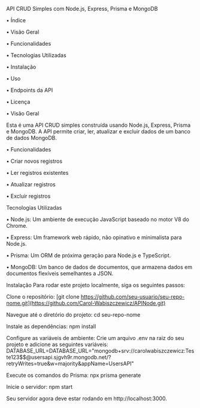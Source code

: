API CRUD Simples com Node.js, Express, Prisma e MongoDB

• Índice

• Visão Geral

• Funcionalidades

• Tecnologias Utilizadas

• Instalação

• Uso

• Endpoints da API

• Licença

• Visão Geral



Esta é uma API CRUD simples construída usando Node.js, Express, Prisma e MongoDB. A API permite criar, ler, atualizar e excluir dados de um banco de dados MongoDB.

• Funcionalidades

• Criar novos registros

• Ler registros existentes

• Atualizar registros

• Excluir registros



Tecnologias Utilizadas

• Node.js: Um ambiente de execução JavaScript baseado no motor V8 do Chrome.

• Express: Um framework web rápido, não opinativo e minimalista para Node.js.

• Prisma: Um ORM de próxima geração para Node.js e TypeScript.

• MongoDB: Um banco de dados de documentos, que armazena dados em documentos flexíveis semelhantes a JSON.



Instalação
Para rodar este projeto localmente, siga os seguintes passos:


Clone o repositório:
[git clone https://github.com/seu-usuario/seu-repo-nome.git](https://github.com/Carol-Wabiszczewicz/APINode.git)


Navegue até o diretório do projeto:
cd seu-repo-nome


Instale as dependências:
npm install


Configure as variáveis de ambiente:
Crie um arquivo .env na raiz do seu projeto e adicione as seguintes variáveis:
DATABASE_URL=DATABASE_URL="mongodb+srv://carolwabiszczewicz:Teste123$$@usersapi.sjgvh9r.mongodb.net/?retryWrites=true&w=majority&appName=UsersAPI"


Execute os comandos do Prisma:
npx prisma generate

Inicie o servidor:
npm start

Seu servidor agora deve estar rodando em http://localhost:3000.
